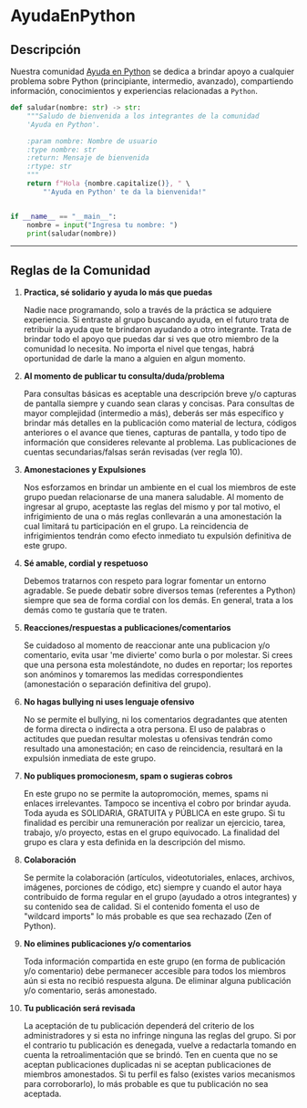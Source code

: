 # AyudaEnPython

## Descripción

Nuestra comunidad [Ayuda en Python](www.facebook.com/groups/ayudaenpython/)
se dedica a brindar apoyo a cualquier problema sobre Python (principiante,
intermedio, avanzado), compartiendo información, conocimientos y experiencias
relacionadas a `Python`.

```python
def saludar(nombre: str) -> str:
    """Saludo de bienvenida a los integrantes de la comunidad
    'Ayuda en Python'.

    :param nombre: Nombre de usuario
    :type nombre: str
    :return: Mensaje de bienvenida
    :rtype: str
    """
    return f"Hola {nombre.capitalize()}, " \
        "'Ayuda en Python' te da la bienvenida!"


if __name__ == "__main__":
    nombre = input("Ingresa tu nombre: ")
    print(saludar(nombre))
```

---

## Reglas de la Comunidad

1. __Practica,  sé solidario y ayuda lo más que puedas__

    Nadie nace programando, solo a través de la práctica se adquiere experiencia.
    Si entraste al grupo buscando ayuda, en el futuro trata de retribuir la ayuda
    que te brindaron ayudando a otro integrante.
    Trata de brindar todo el apoyo que puedas dar si ves que otro miembro de la
    comunidad lo necesita. No importa el nivel que tengas, habrá oportunidad de
    darle la mano a alguien en algun momento.

2. __Al momento de publicar tu consulta/duda/problema__

    Para consultas básicas es aceptable una descripción breve y/o capturas de
    pantalla siempre y cuando sean claras y concisas.
    Para consultas de mayor complejidad (intermedio a más), deberás ser más
    específico y brindar más detalles en la publicación como material de lectura,
    códigos anteriores o el avance que tienes, capturas de pantalla, y todo tipo
    de información que consideres relevante al problema.
    Las publicaciones de cuentas secundarias/falsas serán revisadas (ver regla 10).

3. __Amonestaciones y Expulsiones__

    Nos esforzamos en brindar un ambiente en el cual los miembros de este grupo
    puedan relacionarse de una manera saludable.
    Al momento de ingresar al grupo, aceptaste las reglas del mismo y por tal
    motivo, el infrigimiento de una o más reglas conllevarán a una amonestación
    la cual limitará tu participación en el grupo.
    La reincidencia de infrigimientos tendrán como efecto inmediato tu expulsión
    definitiva de este grupo.

4. __Sé amable, cordial y respetuoso__

    Debemos tratarnos con respeto para lograr fomentar un entorno agradable.
    Se puede debatir sobre diversos temas (referentes a Python) siempre que sea
    de forma cordial con los demás.
    En general, trata a los demás como te gustaría que te traten.

5. __Reacciones/respuestas a publicaciones/comentarios__

    Se cuidadoso al momento de reaccionar ante una publicacion y/o comentario,
    evita usar 'me divierte' como burla o por molestar. Si crees que una persona
    esta molestándote, no dudes en reportar; los reportes son anóminos y tomaremos
    las medidas correspondientes (amonestación o separación definitiva del grupo).

6. __No hagas bullying ni uses lenguaje ofensivo__

    No se permite el bullying, ni los comentarios degradantes que atenten de forma
    directa o indirecta a otra persona. El uso de palabras o actitudes que puedan
    resultar molestas u ofensivas tendrán como resultado una amonestación; en caso
    de reincidencia, resultará en la expulsión inmediata de este grupo.

7. __No publiques promocionesm, spam o sugieras cobros__

    En este grupo no se permite la autopromoción, memes, spams ni  enlaces
    irrelevantes. Tampoco se incentiva el cobro por brindar ayuda. Toda
    ayuda es SOLIDARIA, GRATUITA y PÚBLICA en este grupo.
    Si tu finalidad es percibir una remuneración por realizar un ejercicio,
    tarea, trabajo, y/o proyecto, estas en el grupo equivocado.
    La finalidad del grupo es clara y esta definida en la descripción del mismo.

8. __Colaboración__

    Se permite la colaboración (artículos, videotutoriales, enlaces, archivos,
    imágenes, porciones de código, etc) siempre y cuando el autor haya contribuido
    de forma regular en el grupo (ayudado a otros integrantes) y su contenido sea
    de calidad.
    Si el contenido fomenta el uso de "wildcard imports" lo más probable es que sea
    rechazado (Zen of Python).

9. __No elimines publicaciones y/o comentarios__

    Toda información compartida en este grupo (en forma de publicación y/o
    comentario) debe permanecer accesible para todos los miembros aún si esta
    no recibió respuesta alguna.
    De eliminar alguna publicación y/o comentario, serás amonestado.

10. __Tu publicación será revisada__

    La aceptación de tu publicación dependerá del criterio de los administradores
    y si esta no infringe ninguna las reglas del grupo. Si por el contrario tu
    publicación es denegada, vuelve a redactarla tomando en cuenta la
    retroalimentación que se brindó.
    Ten en cuenta que no se aceptan publicaciones duplicadas ni se aceptan
    publicaciones de miembros amonestados.
    Si tu perfil es falso (existes varios mecanismos para corroborarlo), lo más probable es que tu publicación no sea aceptada.